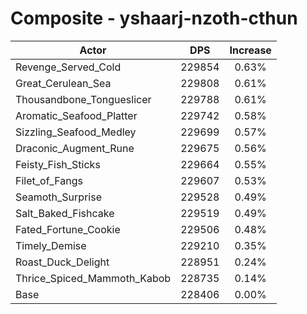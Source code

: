 # Composite - yshaarj-nzoth-cthun
| Actor | DPS | Increase |
|---|:---:|:---:|
|Revenge_Served_Cold|229854|0.63%|
|Great_Cerulean_Sea|229808|0.61%|
|Thousandbone_Tongueslicer|229788|0.61%|
|Aromatic_Seafood_Platter|229742|0.58%|
|Sizzling_Seafood_Medley|229699|0.57%|
|Draconic_Augment_Rune|229675|0.56%|
|Feisty_Fish_Sticks|229664|0.55%|
|Filet_of_Fangs|229607|0.53%|
|Seamoth_Surprise|229528|0.49%|
|Salt_Baked_Fishcake|229519|0.49%|
|Fated_Fortune_Cookie|229506|0.48%|
|Timely_Demise|229210|0.35%|
|Roast_Duck_Delight|228951|0.24%|
|Thrice_Spiced_Mammoth_Kabob|228735|0.14%|
|Base|228406|0.00%|
